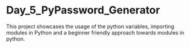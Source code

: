 # Day_5_PyPassword_Generator
 This project showcases the usage of the python variables, importing modules in Python and a beginner friendly approach towards modules in python.

